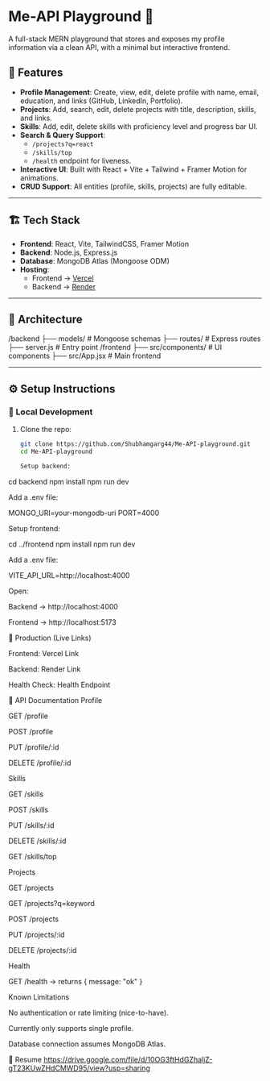 # Me-API Playground 🚀

A full-stack MERN playground that stores and exposes my profile information via a clean API, with a minimal but interactive frontend.

## 🌟 Features
- **Profile Management**: Create, view, edit, delete profile with name, email, education, and links (GitHub, LinkedIn, Portfolio).
- **Projects**: Add, search, edit, delete projects with title, description, skills, and links.
- **Skills**: Add, edit, delete skills with proficiency level and progress bar UI.
- **Search & Query Support**:
  - `/projects?q=react`
  - `/skills/top`
  - `/health` endpoint for liveness.
- **Interactive UI**: Built with React + Vite + Tailwind + Framer Motion for animations.
- **CRUD Support**: All entities (profile, skills, projects) are fully editable.

---

## 🏗️ Tech Stack
- **Frontend**: React, Vite, TailwindCSS, Framer Motion
- **Backend**: Node.js, Express.js
- **Database**: MongoDB Atlas (Mongoose ODM)
- **Hosting**:  
  - Frontend → [Vercel](https://me-api-playground-pcj54muf2-shubhamgarg44s-projects.vercel.app/)  
  - Backend → [Render](https://me-api-playground-1rzw.onrender.com)  

---

## 📂 Architecture
\/backend
├── models/ # Mongoose schemas
├── routes/ # Express routes
├── server.js # Entry point
/frontend
├── src/components/ # UI components
├── src/App.jsx # Main frontend



---

## ⚙️ Setup Instructions

### 🔹 Local Development
1. Clone the repo:
   ```bash
   git clone https://github.com/Shubhamgarg44/Me-API-playground.git
   cd Me-API-playground

   Setup backend:

cd backend
npm install
npm run dev


Add a .env file:

MONGO_URI=your-mongodb-uri
PORT=4000


Setup frontend:

cd ../frontend
npm install
npm run dev


Add a .env file:

VITE_API_URL=http://localhost:4000


Open:

Backend → http://localhost:4000

Frontend → http://localhost:5173

🔹 Production (Live Links)

Frontend: Vercel Link

Backend: Render Link

Health Check: Health Endpoint

📖 API Documentation
Profile

GET /profile

POST /profile

PUT /profile/:id

DELETE /profile/:id

Skills

GET /skills

POST /skills

PUT /skills/:id

DELETE /skills/:id

GET /skills/top

Projects

GET /projects

GET /projects?q=keyword

POST /projects

PUT /projects/:id

DELETE /projects/:id

Health

GET /health → returns { message: "ok" }

Known Limitations

No authentication or rate limiting (nice-to-have).

Currently only supports single profile.

Database connection assumes MongoDB Atlas.


📄 Resume
https://drive.google.com/file/d/10OG3ftHdGZhaljZ-gT23KUwZHdCMWD95/view?usp=sharing